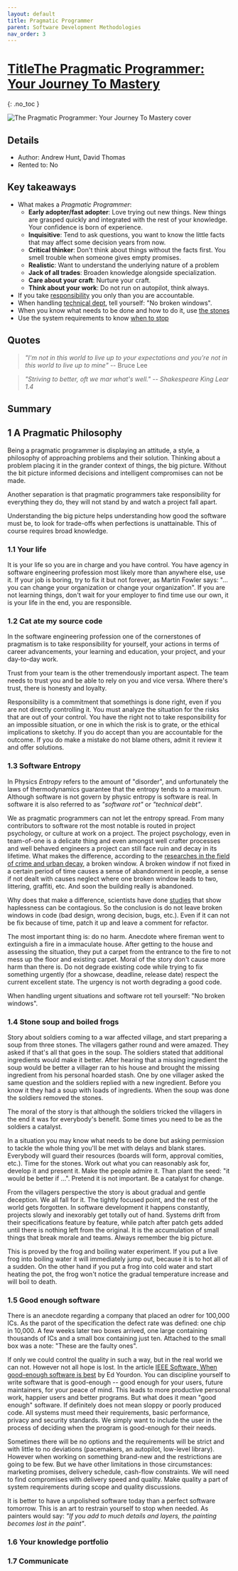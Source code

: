 ```yaml
---
layout: default
title: Pragmatic Programmer 
parent: Software Development Methodologies
nav_order: 3
---
```


# [TitleThe Pragmatic Programmer: Your Journey To Mastery](https://www.amazon.com/Pragmatic-Programmer-journey-mastery-Anniversary/dp/0135957052)
{: .no_toc }

![The Pragmatic Programmer: Your Journey To Mastery cover](https://m.media-amazon.com/images/I/71f743sOPoL._SL1500_.jpg "The Pragmatic Programmer: Your Journey To Mastery cover")

## Details
- Author: Andrew Hunt, David Thomas
- Rented to: No

## Key takeaways
- What makes a *Pragmatic Programmer*:
  - **Early adopter/fast adopter**: Love trying out new things. New things are grasped
  quickly and integrated with the rest of your knowledge. Your confidence is born
  of experience.
  - **Inquisitive**: Tend to ask questions, you want to know the little facts that may
  affect some decision years from now.
  - **Critical thinker**: Don't think about things without the facts first. You smell
  trouble when someone gives empty promises.
  - **Realistic**: Want to understand the underlying nature of a problem
  - **Jack of all trades**: Broaden knowledge alongside specialization.
  - **Care about your craft**: Nurture your craft.
  - **Think about your work**: Do not run on autopilot, think always.
- If you take [responsibility](#12-cat-ate-my-source-code) you only than you are accountable.
- When handling [technical dept](#13-software-entropy), tell yourself: "No broken windows".
- When you know what needs to be done and how to do it, use [the stones](#14-stone-soup-and-boiled-frogs)
- Use the system requirements to know [when to stop](#15-good-enough-software)

## Quotes

> *"I'm not in this world to live up to your expectations and*
> *you're not in this world to live up to mine"* -- Bruce Lee

> *"Striving to better, oft we mar what's well." -- Shakespeare King Lear 1.4*

## Summary

## 1 A Pragmatic Philosophy


Being a pragmatic programmer is displaying an attitude, a style, a philosophy of
approaching problems and their solution. Thinking about a problem placing it
in the grander context of things, the big picture. Without the bit picture
informed decisions and intelligent compromises can not be made.

Another separation is that pragmatic programmers take responsibility for
everything they do, they will not stand by and watch a project fall apart.

Understanding the big picture helps understanding how good the software must be,
to look for trade-offs when perfections is unattainable. This of course requires
broad knowledge.

### 1.1 Your life

It is your life so you are in charge and you have control. You have agency in
software engineering profession most likely more than anywhere else, use it.
If your job is boring, try to fix it but not forever, as Martin Fowler says:
"... you can change your organization or change your organization". If you
are not learning things, don't wait for your employer to find time use our
own, it is your life in the end, you are responsible.

### 1.2 Cat ate my source code

In the software engineering profession one of the cornerstones of pragmatism is
to take responsibility for yourself, your actions in terms of career advancements,
your learning and education, your project, and your day-to-day work.

Trust from your team is the other tremendously important aspect. The team needs
to trust you and be able to rely on you and vice versa. Where there's trust, there
is honesty and loyalty.

Responsibility is a commitment that somethings is done right, even if you are
not directly controlling it. You must analyze the situation for the risks that
are out of your control. You have the right not to take responsibility for an
impossible situation, or one in which the risk is to grate, or the ethical
implications to sketchy. If you do accept than you are accountable for the
outcome. If you do make a mistake do not blame others, admit it review it
and offer solutions.

### 1.3 Software Entropy

In Physics *Entropy* refers to the amount of "disorder", and unfortunately the
laws of thermodynamics guarantee that the entropy tends to a maximum. Although
software is not govern by physic entropy is software is real. In software it is
also referred to as *"software rot"* or *"technical debt"*.

We as pragmatic programmers can not let the entropy spread. From many contributors
to software rot the most notable is routed in project psychology, or culture at work
on a project. The project psychology, even in team-of-one is a delicate thing and
even amongst well crafter processes and well behaved engineers a project can still
face ruin and decay in its lifetime. What makes the difference, according to the
[researches in the field of crime and urban decay](https://www.theatlantic.com/magazine/archive/1982/03/broken-windows/304465/),
a broken window. A broken window if not fixed in a certain period of time causes
a sense of abandonment in people, a sense if not dealt with causes neglect
where one broken window leads to two, littering, graffiti, etc. And soon
the building really is abandoned.

Why does that make a difference, scientists have done
[studies](https://pubmed.ncbi.nlm.nih.gov/7932064/) that show haplessness can be
contagious. So the conclusion is do not leave broken windows in code (bad design,
wrong decision, bugs, etc.). Even if it can not be fix because of time, patch
it up and leave a comment for refactor.

The most important thing is: do no harm. Anecdote where fireman went to
extinguish a fire in a immaculate house. After getting to the house and
assessing the situation, they put a carpet from the entrance to the fire
to not mess up the floor and existing carpet. Moral of the story don't
cause more harm than there is. Do not degrade existing code while trying
to fix something urgently (for a showcase, deadline, release date)
respect the current excellent state. The urgency is not worth degrading
a good code.

When handling urgent situations and software rot tell
yourself: "No broken windows".

### 1.4 Stone soup and boiled frogs

Story about soldiers coming to a war affected village, and start preparing a soup
from three stones. The villagers gather round and were amazed. They asked if that's
all that goes in the soup. The soldiers stated that additional ingredients would make
it better. After hearing that a missing ingredient the soup would be better a villager
ran to his house and brought the missing ingredient from his personal hoarded stash.
One by one villager asked the same question and the soldiers replied with a new
ingredient. Before you know it they had a soup with loads of ingredients. When the soup
was done the soldiers removed the stones.

The moral of the story is that although the soldiers tricked the villagers in the end
it was for everybody's benefit. Some times you need to be as the soldiers a catalyst.

In a situation you may know what needs to be done but asking permission to tackle the
whole thing you'll be met with delays and blank stares. Everybody will guard their
resources (boards will form, approval comities, etc.). Time for the stones. Work out
what you can reasonably ask for, develop it and present it. Make the people admire it.
Than plant the seed: "it would be better if ...". Pretend it is not important.
Be a catalyst for change.

From the villagers perspective the story is about gradual and gentle deception. We all
fall for it. The tightly focused point, and the rest of the world gets forgotten. In
software development it happens constantly, projects slowly and inexorably get totally
out of hand. Systems drift from their specifications feature by feature, while patch
after patch gets added until there is nothing left from the original. It is the
accumulation of small things that break morale and teams.
Always remember the big picture.

This is proved by the frog and boiling water experiment. If you put a live frog into
boiling water it will immediately jump out, because it is to hot all of a sudden.
On the other hand if you put a frog into cold water and start heating the pot, the
frog won't notice the gradual temperature increase and will boil to death.

### 1.5 Good enough software

There is an anecdote regarding a company that placed an odrer for 100,000 ICs. As the
parot of the specification the defect rate was defined: one chip in 10,000. A few weeks
later two boxes arrived, one large containing thousands of ICs and a small box containing
just ten. Attached to the small box was a note: "These are the faulty ones".

If only we could control the quality in such a way, but in the real world we can not.
However not all hope is lost. In the article [IEEE Software, When good-enough software is best](https://www.computer.org/csdl/magazine/so/1995/03/s3079/13rRUzpQPLU)
by Ed Yourdon. You can discipline yourself to write software that is good-enough --
good enough for your users, future maintainers, for your peace of mind. This leads
to more productive personal work, happier users and better programs. But what does it
mean "good enough" software. If definitely does not mean sloppy or poorly produced code.
All systems must meed their requirements, basic performance, privacy and security
standards. We simply want to include the user in the process of deciding when the
program is good-enough for their needs.

Sometimes there will be no options and the requirements will be strict and with
little to no deviations (pacemakers, an autopilot, low-level library). However
when working on something brand-new and the restrictions are going to be few.
But we have other limitations in those circumstances: marketing promises,
delivery schedule, cash-flow constraints. We will need to find compromises
with delivery speed and quality. Make quality a part of system requirements
during scope and quality discussions.

It is better to have a unpolished software today than a perfect software
tomorrow. This is an art to restrain yourself to stop when needed. As painters
would say: *"If you add to much details and layers, the painting becomes lost in the paint"*.

### 1.6 Your knowledge portfolio

### 1.7 Communicate
